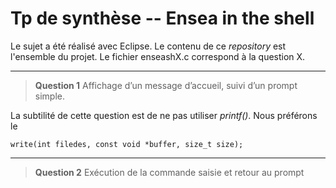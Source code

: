 # Tp de synthèse -- Ensea in the shell

Le sujet a été réalisé avec Eclipse. Le contenu de ce *repository* est l'ensemble du projet.
Le fichier enseashX.c correspond à la question X.

---

>**Question 1** Affichage d’un message d’accueil, suivi d’un prompt simple.

La subtilité de cette question est de ne pas utiliser *printf()*. Nous préférons le 

    write(int filedes, const void *buffer, size_t size);

---

>**Question 2** Exécution de la commande saisie et retour au prompt

